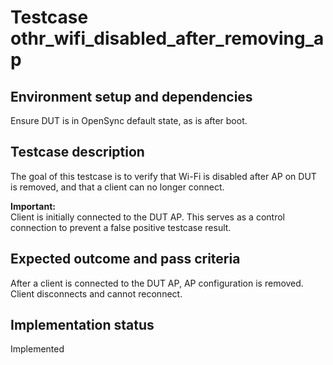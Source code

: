# Testcase othr_wifi_disabled_after_removing_ap

## Environment setup and dependencies

Ensure DUT is in OpenSync default state, as is after boot.

## Testcase description

The goal of this testcase is to verify that Wi-Fi is disabled after AP on DUT is removed, and that a client can no
longer connect.

**Important:**\
Client is initially connected to the DUT AP. This serves as a control connection to prevent a false
positive testcase result.

## Expected outcome and pass criteria

After a client is connected to the DUT AP, AP configuration is removed. Client disconnects and cannot reconnect.

## Implementation status

Implemented
